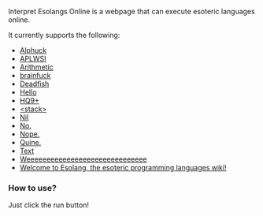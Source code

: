 Interpret Esolangs Online is a webpage that can execute esoteric languages online.

It currently supports the following:
* [Alphuck](https://esolangs.org/wiki/Alphuck)
* [APLWSI](https://esolangs.org/wiki/APLWSI)
* [Arithmetic](https://esolangs.org/wiki/Arithmetic)
* [brainfuck](https://esolangs.org/wiki/brainfuck)
* [Deadfish](https://esolangs.org/wiki/Deadfish)
* [Hello](https://esolangs.org/wiki/Hello)
* [HQ9+](https://esolangs.org/wiki/HQ9%2B)
* [&lt;stack&gt;](https://esolangs.org/wiki/LstackG)
* [Nil](https://esolangs.org/wiki/Nil)
* [No.](https://esolangs.org/wiki/No%2E)
* [Nope.](https://esolangs.org/wiki/Nope%2E)
* [Quine.](https://esolangs.org/wiki/Quine_(programming_language))
* [Text](https://esolangs.org/wiki/Text)
* [Weeeeeeeeeeeeeeeeeeeeeeeeeeeeee](https://esolangs.org/wiki/Weeeeeeeeeeeeeeeeeeeeeeeeeeeeee)
* [Welcome to Esolang, the esoteric programming languages wiki!](https://esolangs.org/wiki/Welcome_to_Esolang,_the_esoteric_programming_languages_wiki!)

### How to use?
Just click the run button!
